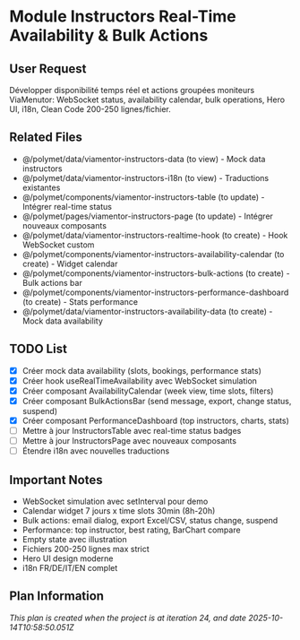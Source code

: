 # Module Instructors Real-Time Availability & Bulk Actions

## User Request
Développer disponibilité temps réel et actions groupées moniteurs ViaMenutor: WebSocket status, availability calendar, bulk operations, Hero UI, i18n, Clean Code 200-250 lignes/fichier.

## Related Files
- @/polymet/data/viamentor-instructors-data (to view) - Mock data instructors
- @/polymet/data/viamentor-instructors-i18n (to view) - Traductions existantes
- @/polymet/components/viamentor-instructors-table (to update) - Intégrer real-time status
- @/polymet/pages/viamentor-instructors-page (to update) - Intégrer nouveaux composants
- @/polymet/data/viamentor-instructors-realtime-hook (to create) - Hook WebSocket custom
- @/polymet/components/viamentor-instructors-availability-calendar (to create) - Widget calendar
- @/polymet/components/viamentor-instructors-bulk-actions (to create) - Bulk actions bar
- @/polymet/components/viamentor-instructors-performance-dashboard (to create) - Stats performance
- @/polymet/data/viamentor-instructors-availability-data (to create) - Mock data availability

## TODO List
- [x] Créer mock data availability (slots, bookings, performance stats)
- [x] Créer hook useRealTimeAvailability avec WebSocket simulation
- [x] Créer composant AvailabilityCalendar (week view, time slots, filters)
- [x] Créer composant BulkActionsBar (send message, export, change status, suspend)
- [x] Créer composant PerformanceDashboard (top instructors, charts, stats)
- [ ] Mettre à jour InstructorsTable avec real-time status badges
- [ ] Mettre à jour InstructorsPage avec nouveaux composants
- [ ] Étendre i18n avec nouvelles traductions

## Important Notes
- WebSocket simulation avec setInterval pour demo
- Calendar widget 7 jours x time slots 30min (8h-20h)
- Bulk actions: email dialog, export Excel/CSV, status change, suspend
- Performance: top instructor, best rating, BarChart compare
- Empty state avec illustration
- Fichiers 200-250 lignes max strict
- Hero UI design moderne
- i18n FR/DE/IT/EN complet
  
## Plan Information
*This plan is created when the project is at iteration 24, and date 2025-10-14T10:58:50.051Z*
